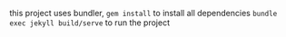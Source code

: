 this project uses bundler, 
`gem install` to install all dependencies
`bundle exec jekyll build/serve` to run the project
